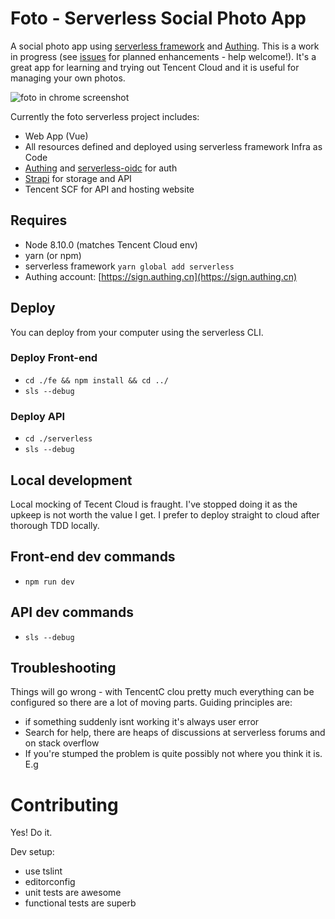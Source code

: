 # Foto - Serverless Social Photo App

A social photo app using [serverless framework](https://serverless.com/) and [Authing](https://authing.cn). This is a work in progress (see [issues](https://github.com/authing/foto/issues) for planned enhancements - help welcome!). It's a great app for learning and trying out Tencent Cloud and it is useful for managing your own photos.

![foto in chrome screenshot](https://cdn.authing.cn/blog/20200227122137.png)

Currently the foto serverless project includes:
- Web App (Vue)
- All resources defined and deployed using serverless framework Infra as Code
- [Authing](https://authing.cn) and [serverless-oidc](https://github.com/autthing/serverless-oidc) for auth
- [Strapi](https://strapi.io) for storage and API
- Tencent SCF for API and hosting website

## Requires

- Node 8.10.0 (matches Tencent Cloud env)
- yarn (or npm)
- serverless framework `yarn global add serverless`
- Authing account: [https://sign.authing.cn](https://sign.authing.cn)

## Deploy

You can deploy from your computer using the serverless CLI.

### Deploy Front-end

- `cd ./fe && npm install && cd ../`
- `sls --debug`

### Deploy API

- `cd ./serverless`
- `sls --debug`

## Local development

Local mocking of Tecent Cloud is fraught. I've stopped doing it as the upkeep is not worth the value I get. I prefer to deploy straight to cloud after thorough TDD locally.

## Front-end dev commands

- `npm run dev`

## API dev commands

- `sls --debug`

## Troubleshooting

Things will go wrong - with TencentC clou pretty much everything can be configured so there are a lot of moving parts. Guiding principles are:

- if something suddenly isnt working it's always user error
- Search for help, there are heaps of discussions at serverless forums and on stack overflow
- If you're stumped the problem is quite possibly not where you think it is. E.g

# Contributing

Yes! Do it.

Dev setup:
- use tslint
- editorconfig
- unit tests are awesome
- functional tests are superb
